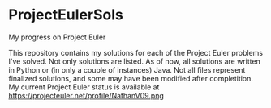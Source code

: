 # ProjectEulerSols
My progress on Project Euler

This repository contains my solutions for each of the Project Euler problems I've solved. 
Not only solutions are listed. 
As of now, all solutions are written in Python or (in only a couple of instances) Java.
Not all files represent finalized solutions, and some may have been modified after completition.
My current Project Euler status is available at https://projecteuler.net/profile/NathanV09.png

